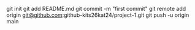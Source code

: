 git init
git add README.md
git commit -m "first commit"
git remote add origin git@github.com:github-kits26kat24/project-1.git
git push -u origin main